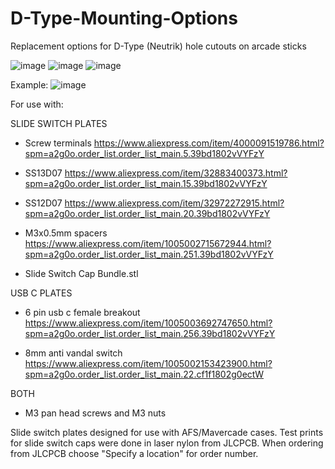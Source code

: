 # D-Type-Mounting-Options
Replacement options for D-Type (Neutrik) hole cutouts on arcade sticks

![image](https://github.com/BolSadguy/D-Type-Mounting-Options/assets/131397163/5bb1a6e9-78ba-4a80-86b3-36cebe5656fd)
![image](https://github.com/BolSadguy/D-Type-Mounting-Options/assets/131397163/74644220-b39d-4a1d-bd16-5cfc7f6fe917)
![image](https://github.com/BolSadguy/D-Type-Mounting-Options/assets/131397163/35d7b112-90e8-4d3c-beeb-7e015f6a5b25)


Example:
![image](https://github.com/BolSadguy/D-Type-Mounting-Options/assets/131397163/ea944782-6a6a-45d0-bda5-8caf462ba005)

For use with:

SLIDE SWITCH PLATES

  - Screw terminals https://www.aliexpress.com/item/4000091519786.html?spm=a2g0o.order_list.order_list_main.5.39bd1802vVYFzY
  
  - SS13D07 https://www.aliexpress.com/item/32883400373.html?spm=a2g0o.order_list.order_list_main.15.39bd1802vVYFzY
  
  - SS12D07 https://www.aliexpress.com/item/32972272915.html?spm=a2g0o.order_list.order_list_main.20.39bd1802vVYFzY
  
  - M3x0.5mm spacers https://www.aliexpress.com/item/1005002715672944.html?spm=a2g0o.order_list.order_list_main.251.39bd1802vVYFzY
  
  - Slide Switch Cap Bundle.stl
  
 USB C PLATES
  - 6 pin usb c female breakout https://www.aliexpress.com/item/1005003692747650.html?spm=a2g0o.order_list.order_list_main.256.39bd1802vVYFzY
  
  - 8mm anti vandal switch https://www.aliexpress.com/item/1005002153423900.html?spm=a2g0o.order_list.order_list_main.22.cf1f1802g0ectW
  
BOTH

  - M3 pan head screws and M3 nuts
  
  Slide switch plates designed for use with AFS/Mavercade cases.
  Test prints for slide switch caps were done in laser nylon from JLCPCB.
  When ordering from JLCPCB choose "Specify a location" for order number.
